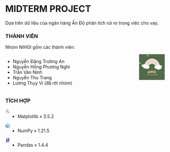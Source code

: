 # MIDTERM PROJECT
Dựa trên dữ liệu của ngân hàng Ấn Độ phân tích rủi ro trong việc cho vay.

### THÀNH VIÊN
Nhóm NIHGI gồm các thành viên:

<img src='https://raw.githubusercontent.com/Nihgi-DA08/Midterm-Project/main/pic/1.jpg?token=GHSAT0AAAAAAB7ZU522MI5325BUQKR2HQRQZAOEUNQ' align='right' width='16%' height='16%'></img>
<div style='display:flex;'>

- Nguyễn Đặng Trường An
- Nguyễn Hồng Phương Nghi
- Trần Văn Ninh
- Nguyễn Thu Trang
- Lương Thụy Vi (đã rời nhóm)

</div>

### TÍCH HỢP
<img src='https://raw.githubusercontent.com/Nihgi-DA08/Midterm-Project/main/pic/2.png?token=GHSAT0AAAAAAB7ZU522XEVSIPEJCM5KLGVQZAOEUQQ' align='left' width='3%' height='3%'></img>
<div style='display:flex;'>

- Matplotlib » 3.5.2

</div>
<img src='https://raw.githubusercontent.com/Nihgi-DA08/Midterm-Project/main/pic/3.png?token=GHSAT0AAAAAAB7ZU523KO7PXYZT5UAEXS72ZAOEURQ' align='left' width='3%' height='3%'></img>
<div style='display:flex;'>

- NumPy » 1.21.5

</div>
<img src='https://raw.githubusercontent.com/Nihgi-DA08/Midterm-Project/main/pic/4.png?token=GHSAT0AAAAAAB7ZU52265AVK3NV7QJZTVMQZAOEUSQ' align='left' width='3%' height='3%'></img>
<div style='display:flex;'>

- Pandas » 1.4.4

</div>
